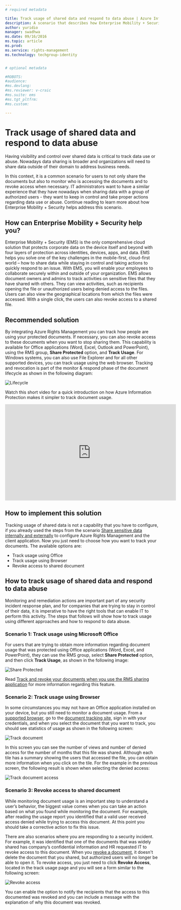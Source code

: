 ```yaml
---
# required metadata

title: Track usage of shared data and respond to data abuse | Azure Information Protection
description: A scenario that describes how Enterprise Mobility + Security can be used to track document usage and revoke access to a shared document using Microsoft Azure Information Protection capabilities.
author: yuridio
manager: swadhwa
ms.date: 09/16/2016
ms.topic: article
ms.prod:
ms.service: rights-management
ms.technology: techgroup-identity


# optional metadata

#ROBOTS:
#audience:
#ms.devlang:
#ms.reviewer: v-craic
#ms.suite: ems
#ms.tgt_pltfrm:
#ms.custom:

---
```


# Track usage of shared data and respond to data abuse 

Having visibility and control over shared data is critical to track data use or abuse. Nowadays data sharing is broader and organizations will need to share data outside of their domain to address business needs.

In this context, it is a common scenario for users to not only share the documents but also to monitor who is accessing the documents and to revoke access when necessary. IT administrators want to have a similar experience that they have nowadays when sharing data with a group of authorized users - they want to keep in control and take proper actions regarding data use or abuse. Continue reading to learn more about how Enterprise Mobility + Security helps address this scenario.


## How can Enterprise Mobility + Security help you?
 
Enterprise Mobility + Security (EMS) is the only comprehensive cloud solution that protects corporate data on the device itself and beyond with four layers of protection across identities, devices, apps, and data. EMS helps you solve one of the key challenges in the mobile-first, cloud-first world – how to share data while staying in control and taking actions to quickly respond to an issue. With EMS, you will enable your employees to collaborate securely within and outside of your organization. EMS allows document owners and admins to track activities on sensitive files that they have shared with others. They can view activities, such as recipients opening the file or unauthorized users being denied access to the files. Users can also view the geographical locations from which the files were accessed. With a single click, the users can also revoke access to a shared file.

## Recommended solution

By integrating Azure Rights Management you can track how people are using your protected documents. If necessary, you can also revoke access to these documents when you want to stop sharing them. This capability is available for Office applications (Word, Excel, Outlook and PowerPoint), using the RMS group, **Share Protected** option, and **Track Usage**. For Windows systems, you can also use File Explorer and for all other supported devices, you can track usage using the web browser. Tracking and revocation is part of the monitor & respond phase of the document lifecycle as shown in the following diagram:

![Lifecycle](../media/infoprotect-track-usage-scenario-fig1.png)

Watch this short video for a quick introduction on how Azure Information Protection makes it simpler to track document usage.

<iframe src="https://channel9.msdn.com/Series/Information-Protection/Azure-RMS-Document-Tracking-and-Revocation/player" width="560" height="315" allowFullScreen frameBorder="0"></iframe>

## How to implement this solution

Tracking usage of shared data is not a capability that you have to configure, if you already used the steps from the scenario [Share sensitive data internally and externally](infoprotect-share-sensitive-data-scenario.md) to configure Azure Rights Management and the client application. Now you just need to choose how you want to track your documents. The available options are:

- Track usage using Office
- Track usage using Browser
- Revoke access to shared document

## How to track usage of shared data and respond to data abuse

Monitoring and remediation actions are important part of any security incident response plan, and for companies that are trying to stay in control of their data, it is imperative to have the right tools that can enable IT to perform this activity. The steps that follows will show how to track usage using different approaches and how to respond to data abuse.  

### Scenario 1: Track usage using Microsoft Office

For users that are trying to obtain more information regarding document usage that was protected using Office applications (Word, Excel, and PowerPoint), they can use the RMS group, select **Share Protected** option, and then click **Track Usage**, as shown in the following image: 

![Share Protected](../media/infoprotect-track-usage-scenario-fig2.png) 

Read [Track and revoke your documents when you use the RMS sharing application](../rms-client/sharing-app-track-revoke.md) for more information regarding this feature.

### Scenario 2: Track usage using Browser

In some circumstances you may not have an Office application installed on your device, but you still need to monitor a document usage. From a [supported browser](../rms-client/sharing-app-track-revoke.md), go to the [document tracking site](http://go.microsoft.com/fwlink/?LinkId=529562), sign in with your credentials, and when you select the document that you want to track, you should see statistics of usage as shown in the following screen:

![Track document](../media/infoprotect-track-usage-scenario-fig3.png) 

In this screen you can see the number of views and number of denied access for the number of months that this file was shared. Although each tile has a summary showing the users that accessed the file, you can obtain more information when you click on the tile. For the example in the previous screen, the following result is shown when selecting the denied access:

![Track document access](../media/infoprotect-track-usage-scenario-fig4.png)


### Scenario 3: Revoke access to shared document

While monitoring document usage is an important step to understand a user’s behavior, the biggest value comes when you can take an action based on what you found while monitoring the document. For example, after reading the usage report you identified that a valid user received access denied while trying to access this document. At this point you should take a corrective action to fix this issue. 

There are also scenarios where you are responding to a security incident. For example, it was identified that one of the documents that was widely shared has company’s confidential information and HR requested IT to revoke access to this document. When you [revoke a document](../rms-client/sharing-app-track-revoke.md), it doesn't delete the document that you shared, but authorized users will no longer be able to open it. To revoke access, you just need to click **Revoke Access**, located in the track usage page and you will see a form similar to the following screen:

![Revoke access](../media/infoprotect-track-usage-scenario-fig4.png)

You can enable the option to notify the recipients that the access to this documented was revoked and you can include a message with the explanation of why this document was revoked.
